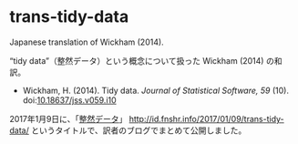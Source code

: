 # trans-tidy-data
Japanese translation of Wickham (2014).

“tidy data”（整然データ）という概念について扱った Wickham (2014) の和訳。

* Wickham, H. (2014). Tidy data. <i>Journal of Statistical Software, 59</i> (10). doi:[10.18637/jss.v059.i10](http://doi.org/10.18637/jss.v059.i10)

2017年1月9日に、「[整然データ](http://id.fnshr.info/2017/01/09/trans-tidy-data/)」 http://id.fnshr.info/2017/01/09/trans-tidy-data/ というタイトルで、訳者のブログでまとめて公開しました。
